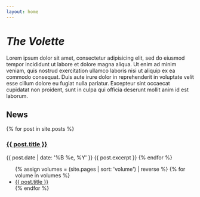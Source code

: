```yaml
---
layout: home
---
```


<h1><em>The Volette</em></h1>

<p>Lorem ipsum dolor sit amet, consectetur adipisicing elit, sed do eiusmod tempor incididunt ut labore et dolore magna aliqua. Ut enim ad minim veniam, quis nostrud exercitation ullamco laboris nisi ut aliquip ex ea commodo consequat. Duis aute irure dolor in reprehenderit in voluptate velit esse cillum dolore eu fugiat nulla pariatur. Excepteur sint occaecat cupidatat non proident, sunt in culpa qui officia deserunt mollit anim id est laborum.</p>

<h2>News</h2>

{% for post in site.posts %}
<h3><a href="{{ post.url }}">{{ post.title }}</a></h3>
{{ post.date | date: '%B %e, %Y' }}
{{ post.excerpt }}
{% endfor %}

<ul>
{% assign volumes = (site.pages | sort: 'volume') | reverse %}
{% for volume in volumes %}
<li><a href="{{ post.url }}">{{ post.title }}</a></li>
{% endfor %}
</ul>
